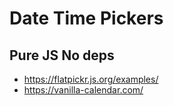 # Date Time Pickers

## Pure JS No deps
* https://flatpickr.js.org/examples/
* https://vanilla-calendar.com/
